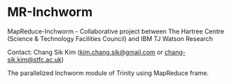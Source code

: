MR-Inchworm
===========

MapReduce-Inchworm - Collaborative project between The Hartree Centre (Science & Technology Facilities Council) and IBM TJ Watson Research

Contact: Chang Sik Kim (kim.chang.sik@gmail.com or chang-sik.kim@stfc.ac.uk)

The parallelized Inchworm module of Trinity using MapReduce frame.
